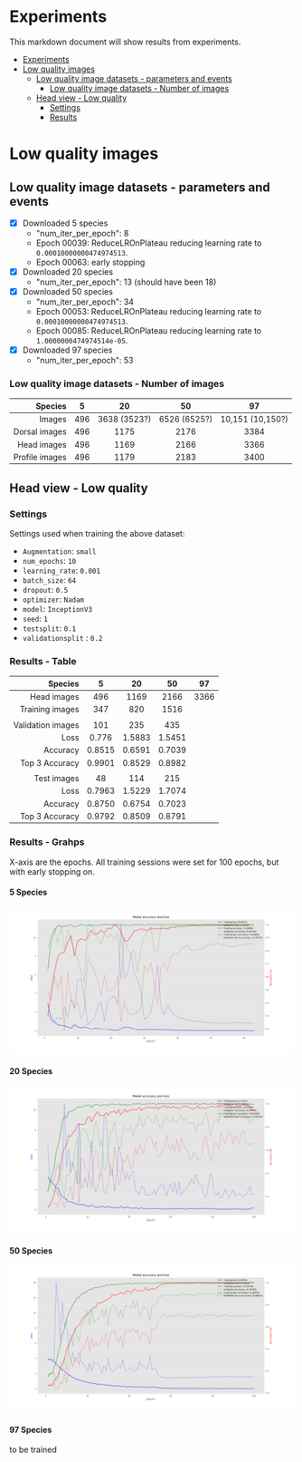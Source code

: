# Experiments
This markdown document will show results from experiments.


<!-- TOC depthFrom:1 depthTo:6 withLinks:1 updateOnSave:1 orderedList:0 -->

- [Experiments](#experiments)
- [Low quality images](#low-quality-images)
	- [Low quality image datasets - parameters and events](#low-quality-image-datasets-parameters-and-events)
		- [Low quality image datasets - Number of images](#low-quality-image-datasets-number-of-images)
	- [Head view - Low quality](#head-view-low-quality)
		- [Settings](#settings)
		- [Results](#results)

<!-- /TOC -->
# Low quality images
## Low quality image datasets - parameters and events
- [x] Downloaded 5 species
  - "num_iter_per_epoch": 8
  - Epoch 00039: ReduceLROnPlateau reducing learning rate to `0.00010000000474974513`.
  - Epoch 00063: early stopping
- [x] Downloaded 20 species
  - "num_iter_per_epoch": 13 (should have been 18)
- [x] Downloaded 50 species
  - "num_iter_per_epoch": 34
  - Epoch 00053: ReduceLROnPlateau reducing learning rate to `0.00010000000474974513`.
  - Epoch 00085: ReduceLROnPlateau reducing learning rate to `1.0000000474974514e-05`.
- [x] Downloaded 97 species
  - "num_iter_per_epoch": 53

### Low quality image datasets - Number of images

|        Species |    5   |      20      |      50      |        97        |
|---------------:|:------:|:------------:|:------------:|:----------------:|
|         Images |    496 | 3638 (3523?) | 6526 (6525?) | 10,151 (10,150?) |
| Dorsal images  |    496 |         1175 |         2176 |             3384 |
| Head images    |    496 |         1169 |         2166 |             3366 |
| Profile images |    496 |         1179 |         2183 |             3400 |

## Head view - Low quality
### Settings
Settings used when training the above dataset:

- `Augmentation`: `small`
- `num_epochs`: `10`
- `learning_rate`: `0.001`
- `batch_size`: `64`
- `dropout`: `0.5`
- `optimizer`: `Nadam`
- `model`: `InceptionV3`
- `seed`: `1`
- `testsplit`: `0.1`
- `validationsplit` : `0.2`

### Results - Table

|        Species |    5   |   20   |   50   |  97  |
|---------------:|:------:|:------:|:------:|:----:|
| Head images    |    496 |   1169 |   2166 | 3366 |
|  Training images   | 347    |   820  |   1516 |      |
|                |        |        |        |      |
|Validation images |  101   | 235    |   435  |      |
|           Loss |  0.776 | 1.5883 | 1.5451 |      |
|       Accuracy | 0.8515 | 0.6591 | 0.7039 |      |
| Top 3 Accuracy | 0.9901 | 0.8529 | 0.8982 |      |
|                |        |        |        |      |
|    Test images |  48    |  114   |  215   |      |
|           Loss | 0.7963 | 1.5229 | 1.7074 |      |
|       Accuracy | 0.8750 | 0.6754 | 0.7023 |      |
| Top 3 Accuracy | 0.9792 | 0.8509 | 0.8791 |      |

### Results - Grahps
X-axis are the epochs. All training sessions were set for 100 epochs, but with early stopping on.

#### 5 Species
![5 Species](/docs/lowquality/top5species_Qlow.png)

#### 20 Species
![5 Species](/docs/lowquality/top20species_Qlow.png)

#### 50 Species
![5 Species](/docs/lowquality/top50species_Qlow.png)

#### 97 Species
to be trained
